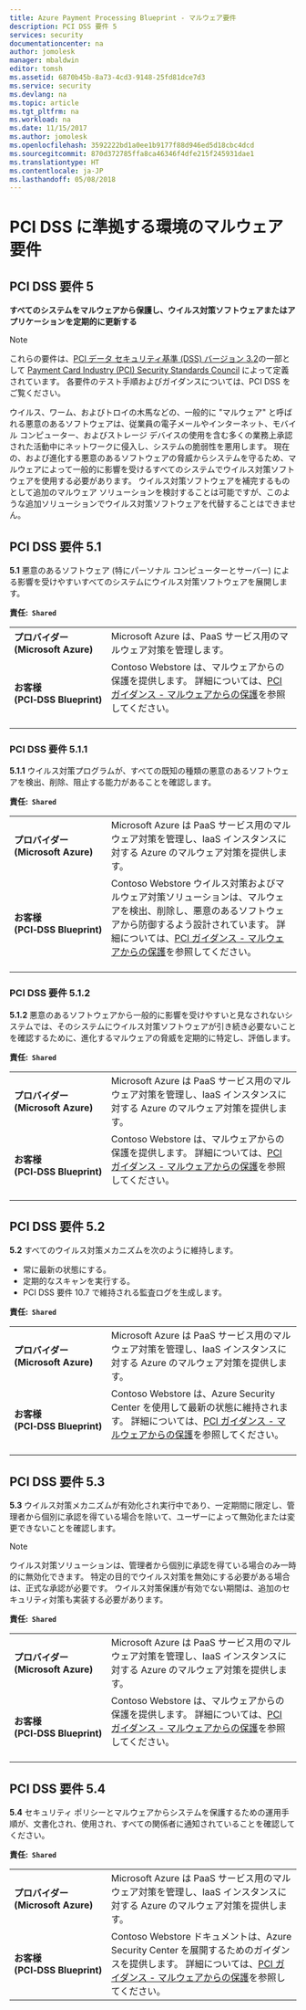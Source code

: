 ```yaml
---
title: Azure Payment Processing Blueprint - マルウェア要件
description: PCI DSS 要件 5
services: security
documentationcenter: na
author: jomolesk
manager: mbaldwin
editor: tomsh
ms.assetid: 6870b45b-8a73-4cd3-9148-25fd81dce7d3
ms.service: security
ms.devlang: na
ms.topic: article
ms.tgt_pltfrm: na
ms.workload: na
ms.date: 11/15/2017
ms.author: jomolesk
ms.openlocfilehash: 3592222bd1a0ee1b9177f88d946ed5d18cbc4dcd
ms.sourcegitcommit: 870d372785ffa8ca46346f4dfe215f245931dae1
ms.translationtype: HT
ms.contentlocale: ja-JP
ms.lasthandoff: 05/08/2018
---
```

# <a name="malware-requirements-for-pci-dss-compliant-environments"></a>PCI DSS に準拠する環境のマルウェア要件 
## <a name="pci-dss-requirement-5"></a>PCI DSS 要件 5

**すべてのシステムをマルウェアから保護し、ウイルス対策ソフトウェアまたはアプリケーションを定期的に更新する**  

> [!NOTE]
> これらの要件は、[PCI データ セキュリティ基準 (DSS) バージョン 3.2](https://www.pcisecuritystandards.org/document_library?category=pcidss&document=pci_dss)の一部として [Payment Card Industry (PCI) Security Standards Council](https://www.pcisecuritystandards.org/pci_security/) によって定義されています。 各要件のテスト手順およびガイダンスについては、PCI DSS をご覧ください。

ウイルス、ワーム、およびトロイの木馬などの、一般的に "マルウェア" と呼ばれる悪意のあるソフトウェアは、従業員の電子メールやインターネット、モバイル コンピューター、およびストレージ デバイスの使用を含む多くの業務上承認された活動中にネットワークに侵入し、システムの脆弱性を悪用します。 現在の、および進化する悪意のあるソフトウェアの脅威からシステムを守るため、マルウェアによって一般的に影響を受けるすべてのシステムでウイルス対策ソフトウェアを使用する必要があります。 ウイルス対策ソフトウェアを補完するものとして追加のマルウェア ソリューションを検討することは可能ですが、このような追加ソリューションでウイルス対策ソフトウェアを代替することはできません。

## <a name="pci-dss-requirement-51"></a>PCI DSS 要件 5.1

**5.1** 悪意のあるソフトウェア (特にパーソナル コンピューターとサーバー) による影響を受けやすいすべてのシステムにウイルス対策ソフトウェアを展開します。

**責任:&nbsp;&nbsp;`Shared`**

|||
|---|---|
| **プロバイダー <br />(Microsoft&nbsp;Azure)** | Microsoft Azure は、PaaS サービス用のマルウェア対策を管理します。 |
| **お客様 <br />(PCI&#8209;DSS&nbsp;Blueprint)** | Contoso Webstore は、マルウェアからの保護を提供します。 詳細については、[PCI ガイダンス - マルウェアからの保護](payment-processing-blueprint.md#security-and-malware-protection)を参照してください。<br /><br />|



### <a name="pci-dss-requirement-511"></a>PCI DSS 要件 5.1.1

**5.1.1** ウイルス対策プログラムが、すべての既知の種類の悪意のあるソフトウェアを検出、削除、阻止する能力があることを確認します。

**責任:&nbsp;&nbsp;`Shared`**

|||
|---|---|
| **プロバイダー <br />(Microsoft&nbsp;Azure)** | Microsoft Azure は PaaS サービス用のマルウェア対策を管理し、IaaS インスタンスに対する Azure のマルウェア対策を提供します。 |
| **お客様 <br />(PCI&#8209;DSS&nbsp;Blueprint)** | Contoso Webstore ウイルス対策およびマルウェア対策ソリューションは、マルウェアを検出、削除し、悪意のあるソフトウェアから防御するよう設計されています。 詳細については、[PCI ガイダンス - マルウェアからの保護](payment-processing-blueprint.md#security-and-malware-protection)を参照してください。<br /><br />|



### <a name="pci-dss-requirement-512"></a>PCI DSS 要件 5.1.2

**5.1.2** 悪意のあるソフトウェアから一般的に影響を受けやすいと見なされないシステムでは、そのシステムにウイルス対策ソフトウェアが引き続き必要ないことを確認するために、進化するマルウェアの脅威を定期的に特定し、評価します。

**責任:&nbsp;&nbsp;`Shared`**

|||
|---|---|
| **プロバイダー <br />(Microsoft&nbsp;Azure)** | Microsoft Azure は PaaS サービス用のマルウェア対策を管理し、IaaS インスタンスに対する Azure のマルウェア対策を提供します。 |
| **お客様 <br />(PCI&#8209;DSS&nbsp;Blueprint)** | Contoso Webstore は、マルウェアからの保護を提供します。 詳細については、[PCI ガイダンス - マルウェアからの保護](payment-processing-blueprint.md#security-and-malware-protection)を参照してください。<br /><br />|



## <a name="pci-dss-requirement-52"></a>PCI DSS 要件 5.2

**5.2** すべてのウイルス対策メカニズムを次のように維持します。
- 常に最新の状態にする。
- 定期的なスキャンを実行する。
- PCI DSS 要件 10.7 で維持される監査ログを生成します。

**責任:&nbsp;&nbsp;`Shared`**

|||
|---|---|
| **プロバイダー <br />(Microsoft&nbsp;Azure)** | Microsoft Azure は PaaS サービス用のマルウェア対策を管理し、IaaS インスタンスに対する Azure のマルウェア対策を提供します。 |
| **お客様 <br />(PCI&#8209;DSS&nbsp;Blueprint)** | Contoso Webstore は、Azure Security Center を使用して最新の状態に維持されます。 詳細については、[PCI ガイダンス - マルウェアからの保護](payment-processing-blueprint.md#security-and-malware-protection)を参照してください。<br /><br />|



## <a name="pci-dss-requirement-53"></a>PCI DSS 要件 5.3

**5.3** ウイルス対策メカニズムが有効化され実行中であり、一定期間に限定し、管理者から個別に承認を得ている場合を除いて、ユーザーによって無効化または変更できないことを確認します。 

> [!NOTE]
> ウイルス対策ソリューションは、管理者から個別に承認を得ている場合のみ一時的に無効化できます。 特定の目的でウイルス対策を無効にする必要がある場合は、正式な承認が必要です。 ウイルス対策保護が有効でない期間は、追加のセキュリティ対策も実装する必要があります。

**責任:&nbsp;&nbsp;`Shared`**

|||
|---|---|
| **プロバイダー <br />(Microsoft&nbsp;Azure)** | Microsoft Azure は PaaS サービス用のマルウェア対策を管理し、IaaS インスタンスに対する Azure のマルウェア対策を提供します。 |
| **お客様 <br />(PCI&#8209;DSS&nbsp;Blueprint)** | Contoso Webstore は、マルウェアからの保護を提供します。 詳細については、[PCI ガイダンス - マルウェアからの保護](payment-processing-blueprint.md#security-and-malware-protection)を参照してください。<br /><br />|



## <a name="pci-dss-requirement-54"></a>PCI DSS 要件 5.4

**5.4** セキュリティ ポリシーとマルウェアからシステムを保護するための運用手順が、文書化され、使用され、すべての関係者に通知されていることを確認してください。

**責任:&nbsp;&nbsp;`Shared`**

|||
|---|---|
| **プロバイダー <br />(Microsoft&nbsp;Azure)** | Microsoft Azure は PaaS サービス用のマルウェア対策を管理し、IaaS インスタンスに対する Azure のマルウェア対策を提供します。 |
| **お客様 <br />(PCI&#8209;DSS&nbsp;Blueprint)** | Contoso Webstore ドキュメントは、Azure Security Center を展開するためのガイダンスを提供します。 詳細については、[PCI ガイダンス - マルウェアからの保護](payment-processing-blueprint.md#security-and-malware-protection)を参照してください。|




